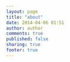 ```yaml
---
layout: page
title: "about"
date: 2014-04-06 01:51
author: author
comments: true
published: false
sharing: true
footer: true
---
```

